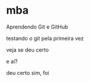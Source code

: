 # mba

Aprendendo Git e GitHub



testando o git pela primeira vez

veja se deu certo

e aí?

deu certo sim, foi

